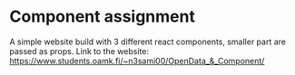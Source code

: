 # Component assignment

A simple website build with 3 different react components, smaller part are passed as props.
Link to the website: https://www.students.oamk.fi/~n3sami00/OpenData_&_Component/